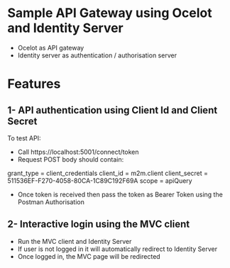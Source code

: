 # Sample API Gateway using Ocelot and Identity Server

- Ocelot as API gateway
- Identity server as authentication / authorisation server

# Features
## 1- API authentication using Client Id and Client Secret

To test API:
- Call https://localhost:5001/connect/token
- Request POST body should contain:

grant_type = client_credentials
client_id = m2m.client
client_secret = 511536EF-F270-4058-80CA-1C89C192F69A
scope = apiQuery

- Once token is received then pass the token as Bearer Token using the Postman Authorisation


## 2- Interactive login using the MVC client

- Run the MVC client and Identity Server
- If user is not logged in it will automatically redirect to Identity Server
- Once logged in, the MVC page will be redirected
